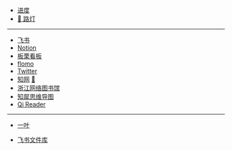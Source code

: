 - [进度](https://www.notion.so/dingerall/ef8bf400d60f492c8f07a608da8f6669?v=7b52d2ab51244290b489f0fdbf879223)
- [🌟 路灯](https://dingerall.notion.site/b0fffb8078e44b4a9119d1b3bdfcb4b5)
---
- [飞书](https://e8aced0umw.feishu.cn/drive/me/)
- [Notion](https://www.notion.so/)
- [板栗看板](https://feishu.banlikanban.com/kanban/61d5bb6ec6367d1d1e0d635a)
- [flomo](https://flomoapp.com/)
- [Twitter](https://tweetdeck.twitter.com/)
- [知网](https://www.cnki.net/) [🔐](/zy/知网账号.md)
- [浙江网络图书馆](http://www.zjelib.cn/login/login.action)
- [知犀思维导图](https://www.zhixi.com/)
- [Qi Reader](https://www.qireader.com/)
---

- [一叶](https://share.dingeral.com/)

- [飞书文件库](https://e8aced0umw.feishu.cn/drive/folder/fldcnL1CTdsKkl3MZy99yRcy10f)

<!-- 

- [Quora](https://www.quora.com/)

- [Amazon](https://www.amazon.cn/)

- [Greasy Fork](https://greasyfork.org/zh-CN)

- [lesswrong](https://www.lesswrong.com/)

- [XKCD](https://xkcd.in/)：XKCD中文站，一个关于浪漫、隐喻、数字、以及语言的线上漫画。 -->